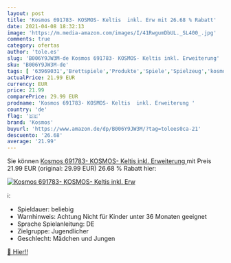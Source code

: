 ```yaml
---
layout: post
title: 'Kosmos 691783- KOSMOS- Keltis  inkl. Erw mit 26.68 % Rabatt'
date: 2021-04-08 18:32:13
image: 'https://m.media-amazon.com/images/I/41RwgumDbUL._SL400_.jpg'
comments: true
category: ofertas
author: 'tole.es'
slug: 'B006Y9JW3M-de Kosmos 691783- KOSMOS- Keltis inkl. Erweiterung'
sku: 'B006Y9JW3M-de'
tags: [ '63969031','Brettspiele','Produkte','Spiele','Spielzeug','kosmos', ]
actualPrice: 21.99 EUR
currency: EUR
price: 21.99
comparePrice: 29.99 EUR
prodname: 'Kosmos 691783- KOSMOS- Keltis  inkl. Erweiterung '
country: 'de'
flag: '🇩🇪'
brand: 'Kosmos'
buyurl: 'https://www.amazon.de/dp/B006Y9JW3M/?tag=tolees0ca-21'
descuento: '26.68'
average: '21.99'
---
```


Sie können [Kosmos 691783- KOSMOS- Keltis  inkl. Erweiterung ](https://www.amazon.de/dp/B006Y9JW3M/?tag=tolees0ca-21) mit Preis 21.99 EUR (original: 29.99 EUR) 26.68 % Rabatt hier:

[![Kosmos 691783- KOSMOS- Keltis  inkl. Erw](https://m.media-amazon.com/images/I/41RwgumDbUL._SL400_.jpg)](https://www.amazon.de/dp/B006Y9JW3M/?tag=tolees0ca-21)

ℹ️:

- Spieldauer: beliebig
- Warnhinweis: Achtung Nicht für Kinder unter 36 Monaten geeignet
- Sprache Spielanleitung: DE
- Zielgruppe: Jugendlicher
- Geschlecht: Mädchen und Jungen

[🛒 Hier!!](https://www.amazon.de/dp/B006Y9JW3M/?tag=tolees0ca-21)
